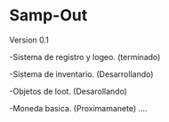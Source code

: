 # Samp-Out
Version 0.1

-Sistema de registro y logeo. (terminado)

-Sistema de inventario. (Desarrollando)

-Objetos de loot. (Desarollando)

-Moneda basica. (Proximamanete)
....

